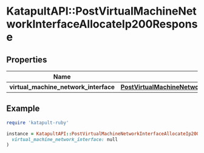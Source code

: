 # KatapultAPI::PostVirtualMachineNetworkInterfaceAllocateIp200Response

## Properties

| Name | Type | Description | Notes |
| ---- | ---- | ----------- | ----- |
| **virtual_machine_network_interface** | [**PostVirtualMachineNetworkInterfaceAllocateIP200ResponseVirtualMachineNetworkInterface**](PostVirtualMachineNetworkInterfaceAllocateIP200ResponseVirtualMachineNetworkInterface.md) |  |  |

## Example

```ruby
require 'katapult-ruby'

instance = KatapultAPI::PostVirtualMachineNetworkInterfaceAllocateIp200Response.new(
  virtual_machine_network_interface: null
)
```

